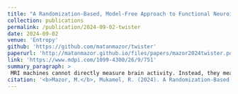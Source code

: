 ```yaml
---
title: "A Randomization-Based, Model-Free Approach to Functional Neuroimaging: A Proof of Concept"
collection: publications
permalink: /publication/2024-09-02-twister
date: 2024-09-02
venue: 'Entropy'
github: 'https://github.com/matanmazor/twister'
paperurl: 'http://matanmazor.github.io/files/papers/mazor2024twister.pdf'
link: 'https://www.mdpi.com/1099-4300/26/9/751'
summary_paragraph: >
 MRI machines cannot directly measure brain activity. Instead, they measures something that is closely linked to neuronal activity: blood oxygenation in different parts of the brain. To go from MRI data back to neuronal activity, brain scientists assume a <i>model</i> of how oxygen in the blood changes when neurons fire. But this model is sometimes off, for example in certain brain regions and among specific groups of people. Together with [Roy](https://en-social-sciences.tau.ac.il/profile/rmukamel) we came up with <i>TWISTER</i>: a model-free approach to functional MRI experiments and analysis. We provide a proof concept and Matlab code. This paper is published as part of a special <i>Entropy<i> issue for [Karl Friston](https://profiles.ucl.ac.uk/2747-karl-friston)'s 65th birthday.
citation: '<b>Mazor, M.</b>, Mukamel, R. (2024). A Randomization-Based, Model-Free Approach to Functional Neuroimaging: A Proof of Concept. <i>Entropy</i>'
---
```

